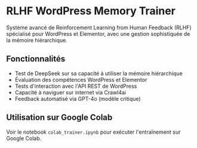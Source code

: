 # RLHF WordPress Memory Trainer

Système avancé de Reinforcement Learning from Human Feedback (RLHF) spécialisé pour WordPress et Elementor, avec une gestion sophistiquée de la mémoire hiérarchique.

## Fonctionnalités

- Test de DeepSeek sur sa capacité à utiliser la mémoire hiérarchique
- Évaluation des compétences WordPress et Elementor
- Tests d'interaction avec l'API REST de WordPress
- Capacité à naviguer sur internet via Crawl4ai
- Feedback automatisé via GPT-4o (modèle critique)

## Utilisation sur Google Colab

Voir le notebook `colab_trainer.ipynb` pour exécuter l'entraînement sur Google Colab.
